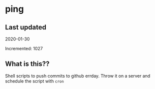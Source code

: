 # ping

## Last updated
2020-01-30

Incremented: 1027

## What is this??
Shell scripts to push commits to github errday. Throw it on a server and schedule the script with `cron`
